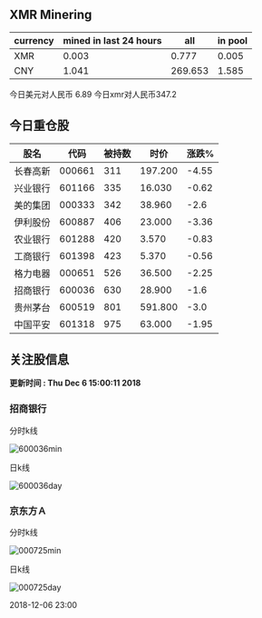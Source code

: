 ## XMR Minering

|currency|mined in last 24 hours|all|in pool|
|---|---|---|---|
|XMR|0.003|0.777|0.005|
|CNY|1.041|269.653|1.585|

今日美元对人民币 6.89	今日xmr对人民币347.2


## 今日重仓股 

|股名|代码|被持数|时价|涨跌%|
|---|---|---|---|---|
|长春高新|000661|311|197.200|-4.55|
|兴业银行|601166|335|16.030|-0.62|
|美的集团|000333|342|38.960|-2.6|
|伊利股份|600887|406|23.000|-3.36|
|农业银行|601288|420|3.570|-0.83|
|工商银行|601398|423|5.370|-0.56|
|格力电器|000651|526|36.500|-2.25|
|招商银行|600036|630|28.900|-1.6|
|贵州茅台|600519|801|591.800|-3.0|
|中国平安|601318|975|63.000|-1.95|

## 关注股信息
**更新时间 : Thu Dec  6 15:00:11 2018**
### 招商银行 
分时k线

![600036min](http://image.sinajs.cn/newchart/min/n/sh600036.gif)

日k线

![600036day](http://image.sinajs.cn/newchart/daily/n/sh600036.gif)

### 京东方Ａ 
分时k线

![000725min](http://image.sinajs.cn/newchart/min/n/sz000725.gif)

日k线

![000725day](http://image.sinajs.cn/newchart/daily/n/sz000725.gif)

2018-12-06 23:00